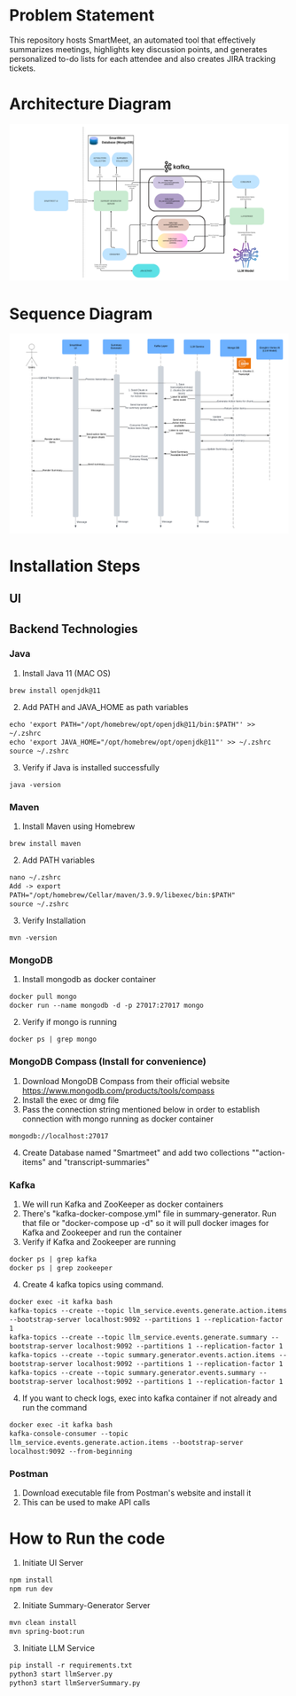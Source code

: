 # Problem Statement
This repository hosts SmartMeet, an automated tool that effectively summarizes meetings, highlights key discussion points, and generates personalized to-do lists for each attendee and also creates JIRA tracking tickets.

# Architecture Diagram
![Architecture](./SmartMeet_Architecture.png)

# Sequence Diagram
![Sequence Diagram](./Sequence_diagram.png)

# Installation Steps
## UI

## Backend Technologies
### Java

1. Install Java 11 (MAC OS)
```
brew install openjdk@11
```

2. Add PATH and JAVA_HOME as path variables
```
echo 'export PATH="/opt/homebrew/opt/openjdk@11/bin:$PATH"' >> ~/.zshrc
echo 'export JAVA_HOME="/opt/homebrew/opt/openjdk@11"' >> ~/.zshrc
source ~/.zshrc
```

3. Verify if Java is installed successfully
```
java -version
```

### Maven

1. Install Maven using Homebrew
```angular2html
brew install maven
```
2. Add PATH variables
```angular2html
nano ~/.zshrc
Add -> export PATH="/opt/homebrew/Cellar/maven/3.9.9/libexec/bin:$PATH"
source ~/.zshrc
```

3. Verify Installation
```angular2html
mvn -version
```

### MongoDB
1. Install mongodb as docker container
```angular2html
docker pull mongo
docker run --name mongodb -d -p 27017:27017 mongo
```

2. Verify if mongo is running
```angular2html
docker ps | grep mongo
```

### MongoDB Compass (Install for convenience)
1. Download MongoDB Compass from their official website
   https://www.mongodb.com/products/tools/compass
2. Install the exec or dmg file
3. Pass the connection string mentioned below in order to establish connection with mongo running as docker container
```angular2html
mongodb://localhost:27017
```
4. Create Database named "Smartmeet" and add two collections ""action-items" and "transcript-summaries"

### Kafka
1. We will run Kafka and ZooKeeper as docker containers
2. There's "kafka-docker-compose.yml" file in summary-generator. Run that file or "docker-compose up -d" so it will pull docker images for Kafka and Zookeeper and run the container
3. Verify if Kafka and Zookeeper are running
```angular2html
docker ps | grep kafka
docker ps | grep zookeeper
```
4. Create 4 kafka topics using command.
```angular2html
docker exec -it kafka bash
kafka-topics --create --topic llm_service.events.generate.action.items --bootstrap-server localhost:9092 --partitions 1 --replication-factor 1
kafka-topics --create --topic llm_service.events.generate.summary --bootstrap-server localhost:9092 --partitions 1 --replication-factor 1
kafka-topics --create --topic summary.generator.events.action.items --bootstrap-server localhost:9092 --partitions 1 --replication-factor 1
kafka-topics --create --topic summary.generator.events.summary --bootstrap-server localhost:9092 --partitions 1 --replication-factor 1

```
4. If you want to check logs, exec into kafka container if not already and run the command

```angular2html
docker exec -it kafka bash
kafka-console-consumer --topic llm_service.events.generate.action.items --bootstrap-server localhost:9092 --from-beginning
```

### Postman
1. Download executable file from Postman's website and install it
2. This can be used to make API calls

# How to Run the code
1. Initiate UI Server
```angular2html
npm install
npm run dev
```
2. Initiate Summary-Generator Server
```angular2html
mvn clean install
mvn spring-boot:run
```

3. Initiate LLM Service
```angular2html
pip install -r requirements.txt
python3 start llmServer.py
python3 start llmServerSummary.py
```